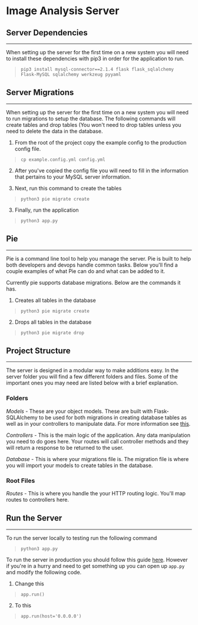 # Image Analysis Server

## Server Dependencies
---
When setting up the server for the first time on a new system you will need to install these dependencies with pip3 in order for the application to run.

> `pip3 install mysql-connector==2.1.4 flask flask_sqlalchemy Flask-MySQL sqlalchemy werkzeug pyyaml`


## Server Migrations
---
When setting up the server for the first time on a new system you will need to run migrations to setup the database. The following commands will create tables and drop tables (You won't need to drop tables unless you need to delete the data in the database. 

1. From the root of the project copy the example config to the production config file.
>`cp example.config.yml config.yml`

2. After you've copied the config file you will need to fill in the information that pertains to your MySQL server information.

2. Next, run this command to create the tables
>`python3 pie migrate create`

3. Finally, run the application 
> `python3 app.py`

## Pie
---
Pie is a command line tool to help you manage the server. Pie is built to help both developers and devops handle common tasks. Below you'll find a couple examples of what Pie can do and what can be added to it.

Currently pie supports database migrations. Below are the commands it has.

1. Creates all tables in the database
>`python3 pie migrate create`

2. Drops all tables in the database
>`python3 pie migrate drop`


## Project Structure
---
The server is designed in a modular way to make additions easy. In the server folder you will find a few different folders and files. Some of the important ones you may need are listed below with a brief explanation.

### Folders
 *Models* - These are your object models. These are built with Flask-SQLAlchemy to be used for both migrations in creating database tables as well as in your controllers to manipulate data. For more information see [this](http://flask-sqlalchemy.pocoo.org/2.3/models/).
 
 *Controllers* - This is the main logic of the application. Any data manipulation you need to do goes here. Your routes will call controller methods and they will return a response to be returned to the user.

 *Database* - This is where your migrations file is. The migration file is where you will import your models to create tables in the database.

### Root Files

*Routes* - This is where you handle the your HTTP routing logic. You'll map routes to controllers here.

## Run the Server
---
To run the server locally to testing run the following command
>`python3 app.py`

To run the server in production you should follow this guide [here](https://www.digitalocean.com/community/tutorials/how-to-serve-flask-applications-with-uwsgi-and-nginx-on-ubuntu-16-04). However if you're in a hurry and need to get something up you can open up `app.py` and modify the following code.

1. Change this
>`app.run()`
2. To this
>`app.run(host='0.0.0.0')`